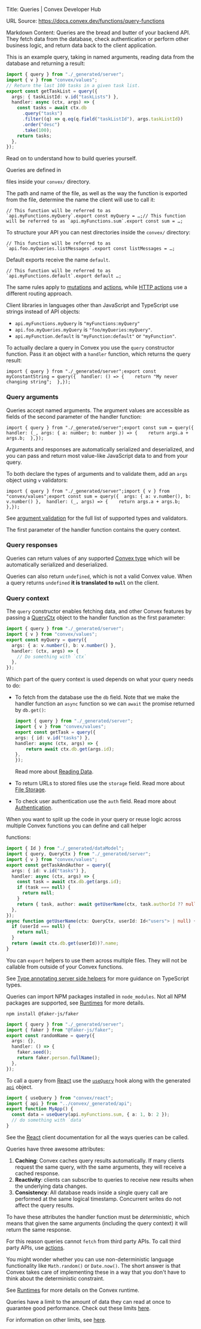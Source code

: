 Title: Queries | Convex Developer Hub

URL Source: https://docs.convex.dev/functions/query-functions

Markdown Content:
Queries are the bread and butter of your backend API. They fetch data from the database, check authentication or perform other business logic, and return data back to the client application.

This is an example query, taking in named arguments, reading data from the database and returning a result:

```typescript
import { query } from "./_generated/server";
import { v } from "convex/values";
// Return the last 100 tasks in a given task list.
export const getTaskList = query({
  args: { taskListId: v.id("taskLists") },
  handler: async (ctx, args) => {
    const tasks = await ctx.db
      .query("tasks")
      .filter((q) => q.eq(q.field("taskListId"), args.taskListId))
      .order("desc")
      .take(100);
    return tasks;
  },
});
```

Read on to understand how to build queries yourself.

Queries are defined in

files inside your `convex/` directory.

The path and name of the file, as well as the way the function is exported from the file, determine the name the client will use to call it:

```
// This function will be referred to as `api.myFunctions.myQuery`.export const myQuery = …;// This function will be referred to as `api.myFunctions.sum`.export const sum = …;
```

To structure your API you can nest directories inside the `convex/` directory:

```
// This function will be referred to as `api.foo.myQueries.listMessages`.export const listMessages = …;
```

Default exports receive the name `default`.

```
// This function will be referred to as `api.myFunctions.default`.export default …;
```

The same rules apply to [mutations](https://docs.convex.dev/functions/mutation-functions) and [actions](https://docs.convex.dev/functions/actions), while [HTTP actions](https://docs.convex.dev/functions/http-actions) use a different routing approach.

Client libraries in languages other than JavaScript and TypeScript use strings instead of API objects:

*   `api.myFunctions.myQuery` is `"myFunctions:myQuery"`
*   `api.foo.myQueries.myQuery` is `"foo/myQueries:myQuery"`.
*   `api.myFunction.default` is `"myFunction:default"` or `"myFunction"`.

To actually declare a query in Convex you use the `query` constructor function. Pass it an object with a `handler` function, which returns the query result:

```
import { query } from "./_generated/server";export const myConstantString = query({  handler: () => {    return "My never changing string";  },});
```

### Query arguments[​](https://docs.convex.dev/functions/query-functions#query-arguments "Direct link to Query arguments")

Queries accept named arguments. The argument values are accessible as fields of the second parameter of the handler function:

```
import { query } from "./_generated/server";export const sum = query({  handler: (_, args: { a: number; b: number }) => {    return args.a + args.b;  },});
```

Arguments and responses are automatically serialized and deserialized, and you can pass and return most value-like JavaScript data to and from your query.

To both declare the types of arguments and to validate them, add an `args` object using `v` validators:

```
import { query } from "./_generated/server";import { v } from "convex/values";export const sum = query({  args: { a: v.number(), b: v.number() },  handler: (_, args) => {    return args.a + args.b;  },});
```

See [argument validation](https://docs.convex.dev/functions/validation) for the full list of supported types and validators.

The first parameter of the handler function contains the query context.

### Query responses[​](https://docs.convex.dev/functions/query-functions#query-responses "Direct link to Query responses")

Queries can return values of any supported [Convex type](https://docs.convex.dev/functions/validation) which will be automatically serialized and deserialized.

Queries can also return `undefined`, which is not a valid Convex value. When a query returns `undefined` **it is translated to `null`** on the client.

### Query context[​](https://docs.convex.dev/functions/query-functions#query-context "Direct link to Query context")

The `query` constructor enables fetching data, and other Convex features by passing a [QueryCtx](https://docs.convex.dev/generated-api/server#queryctx) object to the handler function as the first parameter:

```typescript
import { query } from "./_generated/server";
import { v } from "convex/values";
export const myQuery = query({
  args: { a: v.number(), b: v.number() },
  handler: (ctx, args) => {
    // Do something with `ctx`
  },
});

```

Which part of the query context is used depends on what your query needs to do:

*   To fetch from the database use the `db` field. Note that we make the handler function an `async` function so we can `await` the promise returned by `db.get()`:
    
    ```typescript
    import { query } from "./_generated/server";
    import { v } from "convex/values";
    export const getTask = query({
    args: { id: v.id("tasks") },
    handler: async (ctx, args) => {
        return await ctx.db.get(args.id);
    },
    });
    ```
    
    Read more about [Reading Data](https://docs.convex.dev/database/reading-data).
    
*   To return URLs to stored files use the `storage` field. Read more about [File Storage](https://docs.convex.dev/file-storage).
    
*   To check user authentication use the `auth` field. Read more about [Authentication](https://docs.convex.dev/auth).
    

When you want to split up the code in your query or reuse logic across multiple Convex functions you can define and call helper

functions:

```typescript
import { Id } from "./_generated/dataModel";
import { query, QueryCtx } from "./_generated/server";
import { v } from "convex/values";
export const getTaskAndAuthor = query({
  args: { id: v.id("tasks") },
  handler: async (ctx, args) => {
    const task = await ctx.db.get(args.id);
    if (task === null) {
      return null;
    }
    return { task, author: await getUserName(ctx, task.authorId ?? null) };
  },
});
async function getUserName(ctx: QueryCtx, userId: Id<"users"> | null) {
  if (userId === null) {
    return null;
  }
  return (await ctx.db.get(userId))?.name;
}

```

You can `export` helpers to use them across multiple files. They will not be callable from outside of your Convex functions.

See [Type annotating server side helpers](https://docs.convex.dev/production/best-practices/typescript#type-annotating-server-side-helpers) for more guidance on TypeScript types.

Queries can import NPM packages installed in `node_modules`. Not all NPM packages are supported, see [Runtimes](https://docs.convex.dev/functions/runtimes#default-convex-runtime) for more details.

```
npm install @faker-js/faker
```

```typescript
import { query } from "./_generated/server";
import { faker } from "@faker-js/faker";
export const randomName = query({
  args: {},
  handler: () => {
    faker.seed();
    return faker.person.fullName();
  },
});
```

To call a query from [React](https://docs.convex.dev/client/react) use the [`useQuery`](https://docs.convex.dev/client/react#loading-data) hook along with the generated [`api`](https://docs.convex.dev/generated-api/api) object.

```typescript
import { useQuery } from "convex/react";
import { api } from "../convex/_generated/api";
export function MyApp() {
  const data = useQuery(api.myFunctions.sum, { a: 1, b: 2 });
  // do something with `data`
}
```

See the [React](https://docs.convex.dev/client/react) client documentation for all the ways queries can be called.

Queries have three awesome attributes:

1.  **Caching**: Convex caches query results automatically. If many clients request the same query, with the same arguments, they will receive a cached response.
2.  **Reactivity**: clients can subscribe to queries to receive new results when the underlying data changes.
3.  **Consistency**: All database reads inside a single query call are performed at the same logical timestamp. Concurrent writes do not affect the query results.

To have these attributes the handler function must be _deterministic_, which means that given the same arguments (including the query context) it will return the same response.

For this reason queries cannot `fetch` from third party APIs. To call third party APIs, use [actions](https://docs.convex.dev/functions/actions).

You might wonder whether you can use non-deterministic language functionality like `Math.random()` or `Date.now()`. The short answer is that Convex takes care of implementing these in a way that you don't have to think about the deterministic constraint.

See [Runtimes](https://docs.convex.dev/functions/runtimes#default-convex-runtime) for more details on the Convex runtime.

Queries have a limit to the amount of data they can read at once to guarantee good performance. Check out these limits [here](https://docs.convex.dev/functions/error-handling/#database-limitations).

For information on other limits, see [here](https://docs.convex.dev/production/state/limits).